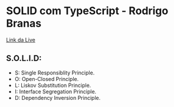# SOLID com TypeScript - Rodrigo Branas

[Link da Live](https://youtu.be/899Qa6sQcRc)

## S.O.L.I.D:
- S: Single Responsiblity Principle.
- O: Open-Closed Principle.
- L: Liskov Substitution Principle.
- I: Interface Segregation Principle.
- D: Dependency Inversion Principle.